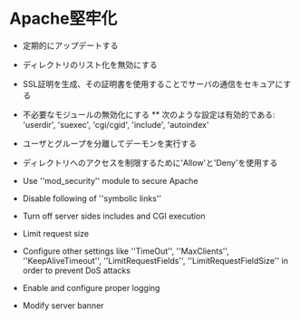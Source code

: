 
# Apache堅牢化
* 定期的にアップデートする
* ディレクトリのリスト化を無効にする
* SSL証明を生成、その証明書を使用することでサーバの通信をセキュアにする
* 不必要なモジュールの無効化にする
** 次のような設定は有効的である: 'userdir', 'suexec', 'cgi/cgid', 'include', 'autoindex'
* ユーザとグループを分離してデーモンを実行する
* ディレクトリへのアクセスを制限するために'Allow'と'Deny'を使用する

* Use ''mod_security'' module to secure Apache
* Disable following of ''symbolic links''
* Turn off server sides includes and CGI execution
* Limit request size
* Configure other settings like ''TimeOut'', ''MaxClients'', ''KeepAliveTimeout'', ''LimitRequestFields'', ''LimitRequestFieldSize'' in order to prevent DoS attacks
* Enable and configure proper logging
* Modify server banner


